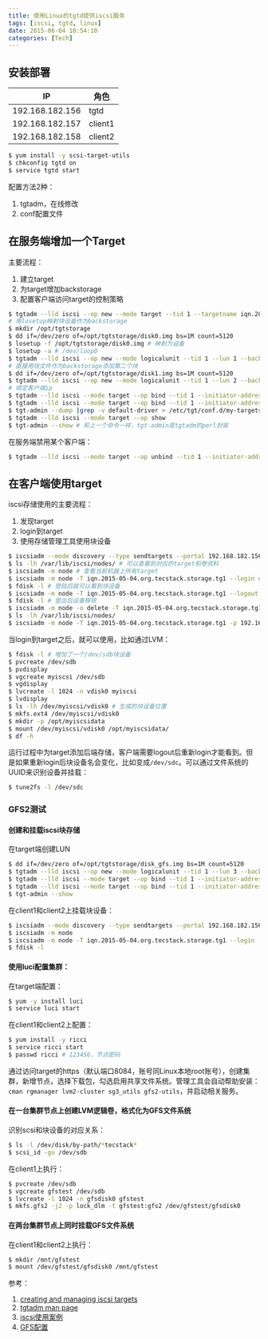 ```yaml
---
title: 使用Linux的tgtd提供iscsi服务
tags: [iscsi, tgtd, linux]
date: 2015-06-04 10:54:10
categories: [Tech]
---
```



## 安装部署

IP | 角色
---|----
192.168.182.156 |  tgtd
192.168.182.157 | client1
192.168.182.158 | client2


```bash
$ yum install -y scsi-target-utils
$ chkconfig tgtd on
$ service tgtd start
```

配置方法2种：

1. tgtadm，在线修改
2. conf配置文件

## 在服务端增加一个Target
主要流程：

1. 建立target
2. 为target增加backstorage
3. 配置客户端访问target的控制策略

```bash
$ tgtadm --lld iscsi --op new --mode target --tid 1 --targetname iqn.2015-05-04.org.tecstack.storage.tg1 # add target
# 用losetup映射块设备作为backstorage
$ mkdir /opt/tgtstorage
$ dd if=/dev/zero of=/opt/tgtstorage/disk0.img bs=1M count=5120
$ losetup -f /opt/tgtstorage/disk0.img # 映射为设备
$ losetup -a # /dev/loop0
$ tgtadm --lld iscsi --op new --mode logicalunit --tid 1 --lun 1 --backing-store /dev/loop0
# 直接用块文件作为backstorage添加第二个块
$ dd if=/dev/zero of=/opt/tgtstorage/disk1.img bs=1M count=5120
$ tgtadm --lld iscsi --op new --mode logicalunit --tid 1 --lun 2 --backing-store /opt/tgtstorage/disk1.img
# 绑定客户端ip
$ tgtadm --lld iscsi --mode target --op bind --tid 1 --initiator-address=192.168.182.157
$ tgtadm --lld iscsi --mode target --op bind --tid 1 --initiator-address=192.168.182.158
$ tgt-admin --dump |grep -v default-driver > /etc/tgt/conf.d/my-targets.conf # 通过tgt-admin保存为配置文件，注意与tgtadm的区别！
$ tgtadm --lld iscsi --mode target --op show
$ tgt-admin --show # 和上一个命令一样，tgt-admin是tgtadm的perl封装
```

在服务端禁用某个客户端：

```bash
$ tgtadm --lld iscsi --mode target --op unbind --tid 1 --initiator-address=192.168.182.158 # unbind，使不可发现
```

## 在客户端使用target
iscsi存储使用的主要流程：

1. 发现target
2. login到target
3. 使用存储管理工具使用块设备

```bash
$ iscsiadm --mode discovery --type sendtargets --portal 192.168.182.156
$ ls -lh /var/lib/iscsi/nodes/ # 可以查看到对应的target和卷资料
$ iscsiadm -m node # 查看当前机器上所有target
$ iscsiadm -m node -T iqn.2015-05-04.org.tecstack.storage.tg1 --login # 登陆target
$ fdisk -l # 登陆后就可以看到块设备
$ iscsiadm -m node -T iqn.2015-05-04.org.tecstack.storage.tg1 --logout #登出target
$ fdisk -l # 登出后设备移除
$ iscsiadm -m node -o delete -T iqn.2015-05-04.org.tecstack.storage.tg1 # 删除target
$ ls -lh /var/lib/iscsi/nodes/
$ iscsiadm -m node -T iqn.2015-05-04.org.tecstack.storage.tg1 -p 192.168.182.156 -- op update -n node.startup -v automatic # 自动login
```

当login到target之后，就可以使用，比如通过LVM：

```bash
$ fdisk -l # 增加了一个/dev/sdb块设备
$ pvcreate /dev/sdb
$ pvdisplay
$ vgcreate myiscsi /dev/sdb
$ vgdisplay
$ lvcreate -l 1024 -n vdisk0 myiscsi
$ lvdisplay
$ ls -lh /dev/myiscsi/vdisk0 # 生成的块设备位置
$ mkfs.ext4 /dev/myiscsi/vdisk0
$ mkdir -p /opt/myiscsidata
$ mount /dev/myiscsi/vdisk0 /opt/myiscsidata/
$ df -h
```

运行过程中为target添加后端存储，客户端需要logout后重新login才能看到。但是如果重新login后块设备名会变化，比如变成`/dev/sdc`。可以通过文件系统的UUID来识别设备并挂载：

```bash
$ tune2fs -l /dev/sdc
```

### GFS2测试

#### 创建和挂载iscsi块存储

在target端创建LUN

```bash
$ dd if=/dev/zero of=/opt/tgtstorage/disk_gfs.img bs=1M count=5120
$ tgtadm --lld iscsi --op new --mode logicalunit --tid 1 --lun 3 --backing-store /opt/tgtstorage/disk_gfs.img
$ tgtadm --lld iscsi --mode target --op bind --tid 1 --initiator-address=192.168.182.157
$ tgtadm --lld iscsi --mode target --op bind --tid 1 --initiator-address=192.168.182.158
$ tgt-admin --show
```

在client1和client2上挂载块设备：

```bash
$ iscsiadm --mode discovery --type sendtargets --portal 192.168.182.156
$ iscsiadm -m node
$ iscsiadm -m node -T iqn.2015-05-04.org.tecstack.storage.tg1 --login
$ fdisk -l
```

#### 使用luci配置集群：

在target端配置：

```bash
$ yum -y install luci
$ service luci start
```

在client1和client2上配置：

```bash
$ yum install -y ricci
$ service ricci start
$ passwd ricci # 123456，节点密码
```

通过访问target的https（默认端口8084，账号同Linux本地root账号），创建集群，新增节点，选择下载包，勾选启用共享文件系统。管理工具会自动帮助安装：`cman rgmanager lvm2-cluster sg3_utils gfs2-utils`，并启动相关服务。

#### 在一台集群节点上创建LVM逻辑卷，格式化为GFS文件系统

识别scsi和块设备的对应关系：

```bash
$ ls -l /dev/disk/by-path/*tecstack*
$ scsi_id -gu /dev/sdb
```

在client1上执行：

```bash
$ pvcreate /dev/sdb
$ vgcreate gfstest /dev/sdb
$ lvcreate -l 1024 -n gfsdisk0 gfstest
$ mkfs.gfs2 -j2 -p lock_dlm -t gfstest:gfs2 /dev/gfstest/gfsdisk0
```

#### 在两台集群节点上同时挂载GFS文件系统

在client1和client2上执行：

```bash
$ mkdir /mnt/gfstest
$ mount /dev/gfstest/gfsdisk0 /mnt/gfstest
```

参考：

1. [creating and managing iscsi targets][iscsi0]
2. [tgtadm man page][iscsi1]
3. [iscsi使用案例][iscsi2]
4. [GFS配置][iscsi3]

[iscsi0]: http://blog.delouw.ch/2013/07/07/creating-and-managing-iscsi-targets/ "creating and managing iscsi targets"
[iscsi1]: http://stgt.sourceforge.net/manpages/tgtadm.8.html "tgtadm official man page"
[iscsi2]: http://linux.vbird.org/linux_server/0460iscsi.php "iscsi使用案例"
[iscsi3]: https://access.redhat.com/documentation/en-US/Red_Hat_Enterprise_Linux/5/html/Global_File_System/s1-config-tasks.html "GFS配置"
